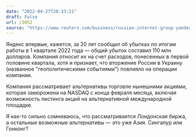 ```yaml
---
date: "2022-04-27T20:33:21"
draft: False
url: /3052
source: "https://www.reuters.com/business/russian-internet-group-yandex-reports-110-mln-net-loss-q1-2022-04-27/"
---
```


Яндекс впервые, кажется, за 20 лет сообщил об убытках по итогам работы в 1 квартале 2022 года — общий убыток составил 110 млн долларов. Компания относит их на счет расходов, понесенных в первой половине квартала, хотя и признает, что вторжение России в Украину (названное "геополитическими событиями") повлияло на операции компании.

Компания рассматривает альтернативы торговле нынешними акциями, которая заморожена на NASDAQ с конца февраля месяца, включая возможность листинга акций на альтернативной международной площадке. 

Я как-то сильно сомневаюсь, что рассматривается Лондонская биржа, а остальные возможные альтернативы — это уже Азия. Сингапур или Гонконг?
